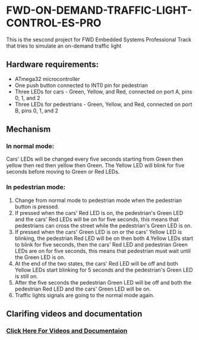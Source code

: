 # FWD-ON-DEMAND-TRAFFIC-LIGHT-CONTROL-ES-PRO
This is the sescond project for FWD Embedded Systems Professional Track that tries to simulate an on-demand traffic light
## Hardware requirements:
- ATmega32 microcontroller
- One push button connected to INT0 pin for pedestrian
- Three LEDs for cars - Green, Yellow, and Red, connected on port A, pins 0, 1, and 2
- Three LEDs for pedestrians - Green, Yellow, and Red, connected on port B, pins 0, 1, and 2
## Mechanism
### In normal mode:
Cars' LEDs will be changed every five seconds starting from Green then yellow then red then yellow then Green.
The Yellow LED will blink for five seconds before moving to Green or Red LEDs.
### In pedestrian mode:
1. Change from normal mode to pedestrian mode when the pedestrian button is pressed.
2. If pressed when the cars' Red LED is on, the pedestrian's Green LED and the cars' Red LEDs will be on for five seconds, this means that pedestrians can cross the street while the pedestrian's Green LED is on.
3. If pressed when the cars' Green LED is on or the cars' Yellow LED is blinking, the pedestrian Red LED will be on then both 4.Yellow LEDs start to blink for five seconds, then the cars' Red LED and pedestrian Green LEDs are on for five seconds, this means that pedestrian must wait until the Green LED is on.
4. At the end of the two states, the cars' Red LED will be off and both Yellow LEDs start blinking for 5 seconds and the pedestrian's Green LED is still on.
5. After the five seconds the pedestrian Green LED will be off and both the pedestrian Red LED and the cars' Green LED will be on.
6. Traffic lights signals are going to the normal mode again.
## Clarifing videos and documentation 
### [Click Here For Videos and Documentaion](https://drive.google.com/drive/folders/1r5-yCQkoHnk9iywSS6tAkT0hyzMqenp8?usp=sharing)